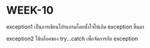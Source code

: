# WEEK-10

exception1 เป็นการเขียนโปรแกรมโดยตั้งใจให้เกิด exception ขึ้นมา

exception2 ใช้บล็อคของ try...catch เพื่อจัดการกับ exception

